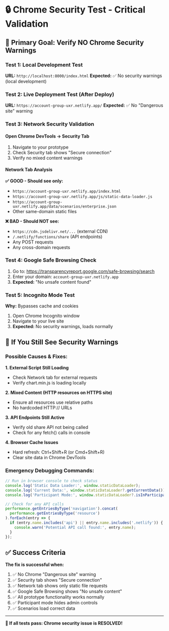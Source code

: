 # 🔒 Chrome Security Test - Critical Validation

## 🎯 Primary Goal: Verify NO Chrome Security Warnings

### Test 1: Local Development Test
**URL:** `http://localhost:8000/index.html`
**Expected:** ✅ No security warnings (local development)

### Test 2: Live Deployment Test (After Deploy)
**URL:** `https://account-group-uxr.netlify.app/`
**Expected:** ✅ No "Dangerous site" warning

### Test 3: Network Security Validation

#### Open Chrome DevTools → Security Tab
1. Navigate to your prototype
2. Check Security tab shows "Secure connection"
3. Verify no mixed content warnings

#### Network Tab Analysis
**✅ GOOD - Should see only:**
- `https://account-group-uxr.netlify.app/index.html`
- `https://account-group-uxr.netlify.app/js/static-data-loader.js`
- `https://account-group-uxr.netlify.app/data/scenarios/enterprise.json`
- Other same-domain static files

**❌ BAD - Should NOT see:**
- `https://cdn.jsdelivr.net/...` (external CDN)
- `/.netlify/functions/share` (API endpoints)
- Any POST requests
- Any cross-domain requests

### Test 4: Google Safe Browsing Check
1. Go to: https://transparencyreport.google.com/safe-browsing/search
2. Enter your domain: `account-group-uxr.netlify.app`
3. **Expected:** "No unsafe content found"

### Test 5: Incognito Mode Test
**Why:** Bypasses cache and cookies
1. Open Chrome Incognito window
2. Navigate to your live site
3. **Expected:** No security warnings, loads normally

## 🚨 If You Still See Security Warnings

### Possible Causes & Fixes:

**1. External Script Still Loading**
- Check Network tab for external requests
- Verify chart.min.js is loading locally

**2. Mixed Content (HTTP resources on HTTPS site)**  
- Ensure all resources use relative paths
- No hardcoded HTTP:// URLs

**3. API Endpoints Still Active**
- Verify old share API not being called
- Check for any fetch() calls in console

**4. Browser Cache Issues**
- Hard refresh: Ctrl+Shift+R (or Cmd+Shift+R)
- Clear site data in Chrome DevTools

### Emergency Debugging Commands:
```javascript
// Run in browser console to check status
console.log('Static Data Loader:', window.staticDataLoader);
console.log('Current Data:', window.staticDataLoader?.getCurrentData());
console.log('Participant Mode:', window.staticDataLoader?.isInParticipantMode());

// Check for any API calls
performance.getEntriesByType('navigation').concat(
  performance.getEntriesByType('resource')
).forEach(entry => {
  if (entry.name.includes('api') || entry.name.includes('.netlify')) {
    console.warn('Potential API call found:', entry.name);
  }
});
```

## ✅ Success Criteria

**The fix is successful when:**
1. ✅ No Chrome "Dangerous site" warning
2. ✅ Security tab shows "Secure connection"  
3. ✅ Network tab shows only static file requests
4. ✅ Google Safe Browsing shows "No unsafe content"
5. ✅ All prototype functionality works normally
6. ✅ Participant mode hides admin controls
7. ✅ Scenarios load correct data

---

**🎉 If all tests pass: Chrome security issue is RESOLVED!**
